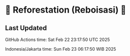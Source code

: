 
# 🌳 Reforestation (Reboisasi) 🌲

## Last Updated

GitHub Actions time: Sat Feb 22 23:17:50 UTC 2025

Indonesia/Jakarta time: Sun Feb 23 06:17:50 WIB 2025

